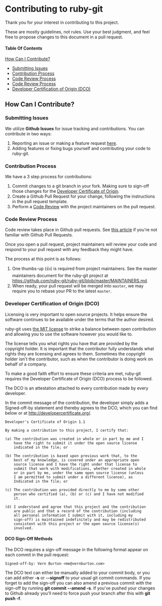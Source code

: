 # Contributing to ruby-git

Thank you for your interest in contributing to this project.

These are mostly guidelines, not rules. 
Use your best judgment, and feel free to propose changes to this document in a pull request.

#### Table Of Contents

[How Can I Contribute?](#how-can-i-contribute)
  * [Submitting Issues](#submitting-issues)
  * [Contribution Process](#contribution-process)
  * [Code Review Process](#code-review-process)
  * [Code Review Process](#code-review-process)
  * [Developer Certification of Origin (DCO)](#developer-certification-of-origin)


## How Can I Contribute?

### Submitting Issues

We utilize **Github Issues** for issue tracking and contributions. You can contribute in two ways:

1. Reporting an issue or making a feature request [here](https://github.com/ruby-git/ruby-git/issues/new).
2. Adding features or fixing bugs yourself and contributing your code to ruby-git.

### Contribution Process

We have a 3 step process for contributions:

1. Commit changes to a git branch in your fork.  Making sure to sign-off those changes for the [Developer Certificate of Origin](#developer-certification-of-origin-dco).
2. Create a Github Pull Request for your change, following the instructions in the pull request template.
3. Perform a [Code Review](#code-review-process) with the project maintainers on the pull request.

### Code Review Process

Code review takes place in Github pull requests. See [this article](https://help.github.com/articles/about-pull-requests/) if you're not familiar with Github Pull Requests.

Once you open a pull request, project maintainers will review your code and respond to your pull request with any feedback they might have. 

The process at this point is as follows:

1. One thumbs-up (:+1:) is required from project maintainers. See the master maintainers document for the ruby-git project at <https://github.com/ruby-git/ruby-git/blob/master/MAINTAINERS.md>.
2. When ready, your pull request will be merged into `master`, we may require you to rebase your PR to the latest `master`.

### Developer Certification of Origin (DCO)

Licensing is very important to open source projects. It helps ensure the software continues to be available under the terms that the author desired.

ruby-git uses [the MIT license](https://github.com/ruby-git/ruby-git/blob/master/LICENSE) to strike a balance between open contribution and allowing you to use the software however you would like to.

The license tells you what rights you have that are provided by the copyright holder. It is important that the contributor fully understands what rights they are licensing and agrees to them. Sometimes the copyright holder isn't the contributor, such as when the contributor is doing work on behalf of a company.

To make a good faith effort to ensure these criteria are met, ruby-git requires the Developer Certificate of Origin (DCO) process to be followed.

The DCO is an attestation attached to every contribution made by every developer. 

In the commit message of the contribution, the developer simply adds a Signed-off-by statement and thereby agrees to the DCO, which you can find below or at <http://developercertificate.org/>.

```
Developer's Certificate of Origin 1.1

By making a contribution to this project, I certify that:

(a) The contribution was created in whole or in part by me and I
    have the right to submit it under the open source license
    indicated in the file; or

(b) The contribution is based upon previous work that, to the
    best of my knowledge, is covered under an appropriate open
    source license and I have the right under that license to   
    submit that work with modifications, whether created in whole
    or in part by me, under the same open source license (unless
    I am permitted to submit under a different license), as
    Indicated in the file; or

(c) The contribution was provided directly to me by some other
    person who certified (a), (b) or (c) and I have not modified
    it.

(d) I understand and agree that this project and the contribution
    are public and that a record of the contribution (including
    all personal information I submit with it, including my
    sign-off) is maintained indefinitely and may be redistributed
    consistent with this project or the open source license(s)
    involved.
```

#### DCO Sign-Off Methods

The DCO requires a sign-off message in the following format appear on each commit in the pull request:

```
Signed-off-by: Vern Burton <me@vernburton.com>
```

The DCO text can either be manually added to your commit body, or you can add either **-s** or **--signoff** to your usual git commit commands. If you forget to add the sign-off you can also amend a previous commit with the sign-off by running **git commit --amend -s**. If you've pushed your changes to Github already you'll need to force push your branch after this with **git push -f**.